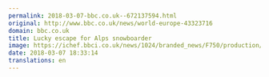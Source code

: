 ```yaml
---
permalink: 2018-03-07-bbc.co.uk--672137594.html
original: http://www.bbc.co.uk/news/world-europe-43323716
domain: bbc.co.uk
title: Lucky escape for Alps snowboarder
image: https://ichef.bbci.co.uk/news/1024/branded_news/F750/production/_100321336_p060dj83.jpg
date: 2018-03-07 18:33:14
translations: en
---
```


